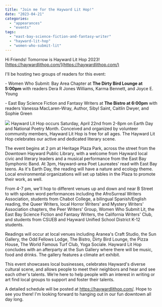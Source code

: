 ```yaml
---
title: "Join me for the Hayward Lit Hop!"
date: "2023-04-21"
categories:
  - "appearances"
  - "events"
tags:
  - "east-bay-science-fiction-and-fantasy-writer"
  - "hayward-lit-hop"
  - "women-who-submit-lit"
---
```


Hi Friends! Tomorrow is Hayward Lit Hop 2023! [https://haywardlithop.com/](https://haywardlithop.com/)

I'll be hosting two groups of readers for this event:

\- Women Who Submit: Bay Area Chapter at **The Dirty Bird Lounge at 5:00pm** with readers Dera R Jones Williams, Karma Bennett, and Joyce E. Young

\- East Bay Science Fiction and Fantasy Writers at **The Bistro at 6:00pm** with readers Vanessa MacLaren-Wray, Author, Sibyl Saint, Caitlin Dwyer, and Sophie Green

![](https://d2ypg8o05lff0b.cloudfront.net/wp-content/uploads/sites/3/2023/04/21221529/HLH2023-Social-Wide.png) Hayward Lit Hop occurs Saturday, April 22nd from 2-8pm on Earth Day and National Poetry Month. Conceived and organized by volunteer community members, Hayward Lit Hop is free for all ages. The Hayward Lit Hop celebrates our active and dedicated literary scene.

The event begins at 2 pm at Heritage Plaza Park, across the street from the Downtown Hayward Public Library, with a welcome from Hayward local civic and literary leaders and a musical performance from the East Bay Symphonic Band. At 3pm, Hayward-area Poet Laureates' read with East Bay teens. As it's Earth Day, the reading will have a nature and ecology theme. Local environmental organizations will set up tables in the Plaza to promote their work, as well.

From 4-7 pm, we'll hop to different venues up and down and near B Street to with spoken word performances including the AfroSurreal Writers Association, students from Chabot College, a bilingual Spanish/English reading, the Queer Writers, local Horror Writers' and Mystery Writers' Association chapters, the Peer Writers' Group, Women Who Submit Lit, the East Bay Science Fiction and Fantasy Writers, the California Writers' Club, and students from CSUEB and Hayward Unified School District K-12 students.

Readings will occur at local venues including Aranea's Craft Studio, the Sun Gallery, the Odd Fellows Lodge, The Bistro, Dirty Bird Lounge, the Pizza House, The World Famous Turf Club, Yoga Sociale. Hayward Lit Hop concludes with an afterparty at the Sun Gallery where there will be music, food and drinks. The gallery features a climate art exhibit.

This event showcases local businesses, celebrates Hayward's diverse cultural scene, and allows people to meet their neighbors and hear and see each other's talents. We’re here to help people with an interest in writing or art find local groups to support and foster their talents.

A detailed schedule will be posted at https://haywardlithop.com/. Hope to see you there! I'm looking forward to hanging out in our fun downtown all day long.

